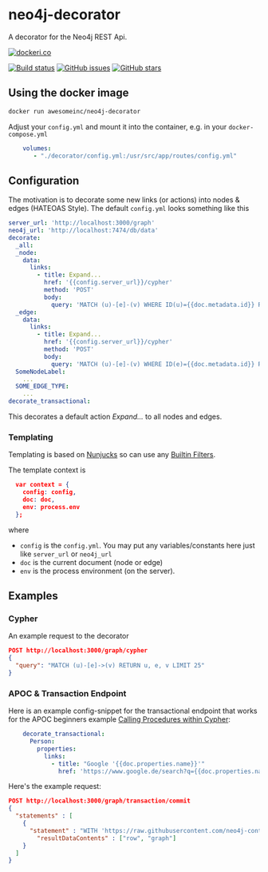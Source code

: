 # neo4j-decorator

A decorator for the Neo4j REST Api.

[![dockeri.co](http://dockeri.co/image/awesomeinc/neo4j-decorator)](https://hub.docker.com/r/awesomeinc/neo4j-decorator/)

[![Build status](https://travis-ci.org/awesome-inc/neo4j-decorator.svg?branch=master)](https://travis-ci.org/awesome-inc/neo4j-decorator/)
[![GitHub issues](https://img.shields.io/github/issues/awesome-inc/neo4j-decorator.svg "GitHub issues")](https://github.com/awesome-inc/neo4j-decorator)
[![GitHub stars](https://img.shields.io/github/stars/awesome-inc/neo4j-decorator "GitHub stars")](https://github.com/awesome-inc/neo4j-decorator)

## Using the docker image

```bash
docker run awesomeinc/neo4j-decorator
```

Adjust your `config.yml` and mount it into the container, e.g. in your `docker-compose.yml`

```yml
    volumes:
       - "./decorator/config.yml:/usr/src/app/routes/config.yml"
```

## Configuration

The motivation is to decorate some new links (or actions) into nodes & edges (HATEOAS Style).
The default `config.yml` looks something like this

```yml
server_url: 'http://localhost:3000/graph'
neo4j_url: 'http://localhost:7474/db/data'
decorate:
  _all:
  _node:
    data:
      links:
        - title: Expand...
          href: '{{config.server_url}}/cypher'
          method: 'POST'
          body:
            query: 'MATCH (u)-[e]-(v) WHERE ID(u)={{doc.metadata.id}} RETURN u,e,v'
  _edge:
    data:
      links:
        - title: Expand...
          href: '{{config.server_url}}/cypher'
          method: 'POST'
          body:
            query: 'MATCH (u)-[e]-(v) WHERE ID(e)={{doc.metadata.id}} RETURN u,e,v'
  SomeNodeLabel:
    ...
  SOME_EDGE_TYPE:
    ...
decorate_transactional:
```

This decorates a default action *Expand...* to all nodes and edges.

### Templating

Templating is based on [Nunjucks](https://mozilla.github.io/nunjucks/) so can use any [Builtin Filters](https://mozilla.github.io/nunjucks/templating.html#builtin-filters).

The template context is

```json
  var context = {
    config: config,
    doc: doc,
    env: process.env
  };
```

where

- `config` is the `config.yml`. You may put any variables/constants here just like `server_url` or `neo4j_url`
- `doc` is the current document (node or edge)
- `env` is the process environment (on the server).

## Examples

### Cypher

An example request to the decorator

```json
POST http://localhost:3000/graph/cypher
{
  "query": "MATCH (u)-[e]->(v) RETURN u, e, v LIMIT 25"
}
```

### APOC & Transaction Endpoint

Here is an example config-snippet for the transactional endpoint that works for the APOC beginners example [Calling Procedures within Cypher](https://neo4j-contrib.github.io/neo4j-apoc-procedures/#_calling_procedures_within_cypher):

```yml
    decorate_transactional:
      Person:
        properties:
          links:
            - title: "Google '{{doc.properties.name}}'"
              href: 'https://www.google.de/search?q={{doc.properties.name}}'
```

Here's the example request:

```json
POST http://localhost:3000/graph/transaction/commit
{
  "statements" : [
    {
      "statement" : "WITH 'https://raw.githubusercontent.com/neo4j-contrib/neo4j-apoc-procedures/3.2/src/test/resources/person.json' AS url\nCALL apoc.load.json(url) YIELD value as person\nMERGE (p:Person {name:person.name})\nON CREATE SET p.age = person.age, p.children = size(person.children)\nRETURN p",
        "resultDataContents" : ["row", "graph"]
    }
  ]
}
```

